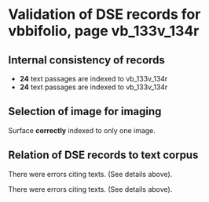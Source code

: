 # Validation of DSE records for vbbifolio, page vb_133v_134r

## Internal consistency of records

- **24** text passages are indexed to vb_133v_134r
-  **24** text passages are indexed to vb_133v_134r


## Selection of image for imaging

Surface **correctly** indexed to only one image.



## Relation of DSE records to text corpus

There were errors citing texts.  (See details above). 



There were errors citing texts.  (See details above). 



